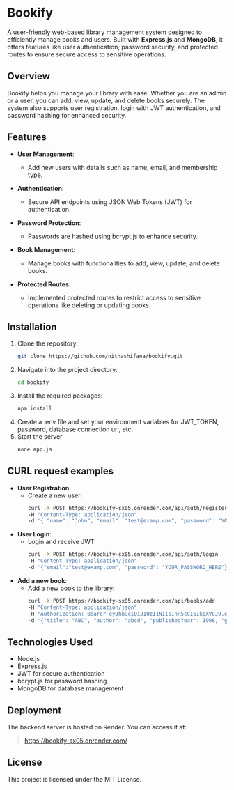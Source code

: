 # Bookify

A user-friendly web-based library management system designed to efficiently manage books and users. Built with **Express.js** and **MongoDB**, it offers features like user authentication, password security, and protected routes to ensure secure access to sensitive operations.

## Overview

Bookify helps you manage your library with ease. Whether you are an admin or a user, you can add, view, update, and delete books securely. The system also supports user registration, login with JWT authentication, and password hashing for enhanced security.

## Features

- **User Management**:
  - Add new users with details such as name, email, and membership type.
  
- **Authentication**:
  - Secure API endpoints using JSON Web Tokens (JWT) for authentication.
  
- **Password Protection**:
  - Passwords are hashed using bcrypt.js to enhance security.
  
- **Book Management**:
  - Manage books with functionalities to add, view, update, and delete books.
  
- **Protected Routes**:
  - Implemented protected routes to restrict access to sensitive operations like deleting or updating books.

## Installation

1. Clone the repository:
   ```bash
   git clone https://github.com/nithashifana/bookify.git
   ```
2. Navigate into the project directory:
   ```bash
   cd bookify
   ```
3. Install the required packages:
   ```bash
   npm install
   ```
4. Create a .env file and set your environment variables for JWT_TOKEN, password, database connection url, etc.
5. Start the server
   ```bash
   node app.js
   ```
## CURL request examples
- **User Registration**:
  - Create a new user:
    ```bash
    curl -X POST https://bookify-sx05.onrender.com/api/auth/register
    -H "Content-Type: application/json"
    -d '{ "name": "John", "email": "test@examp.com", "password": "YOUR_PASSWORD_HERE", "membershipType": "Regular" }'
    ```
- **User Login**:
  - Login and receive JWT:
    ```bash
    curl -X POST https://bookify-sx05.onrender.com/api/auth/login
    -H "Content-Type: application/json"
    -d '{"email":"test@examp.com", "password": "YOUR_PASSWORD_HERE"}'
    ```
- **Add a new book**:
  - Add a new book to the library:
    ```bash
    curl -X POST https://bookify-sx05.onrender.com/api/books/add
    -H "Content-Type: application/json"
    -H "Authorization: Bearer eyJhbGciOiJIUzI1NiIsInR5cCI6IkpXVCJ9.eyJpZCI6IjY3NTVkNGExMDZmMDEyM2ZmNGY3MzVkOSIsImlhdCI6MTczMzY3ODI1MCwiZXhwIjoxNzMzNjgxODUwfQ.YzE2bOjWrWyta20Fxv4dFpZTnuvrBVrPPluWfby1E9Y"
    -d '{"title": "ABC", "author": "abcd", "publishedYear": 1908, "genre": "Mystry", "availableCopies": 5}'
    ```
  

## Technologies Used
- Node.js
- Express.js
- JWT for secure authentication
- bcrypt.js for password hashing
- MongoDB for database management
  
## Deployment
The backend server is hosted on Render. You can access it at:
> https://bookify-sx05.onrender.com/

## License
This project is licensed under the MIT License.

